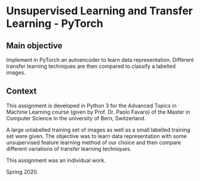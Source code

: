 # Unsupervised Learning and Transfer Learning - PyTorch

## Main objective

Implement in PyTorch an autoencoder to learn data representation. Different transfer learning techniques are then compared to classify a labelled images.

## Context

This assignment is developed in Python 3 for the Advanced Topics in Machine Learning course (given by Prof. Dr. Paolo Favaro) of the Master in Computer Science in the university of Bern, Switzerland.

A large unlabelled training set of images as well as a small labelled training set were given. The objective was to learn data representation with some unsupervised feature learning method of our choice and then compare different variations of transfer learning techniques.

This assignment was an individual work.

Spring 2020.